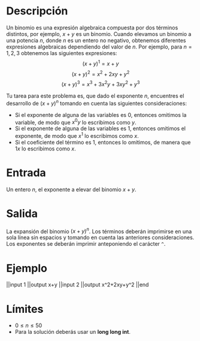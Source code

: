 # Descripción

Un binomio es una expresión algebraica compuesta por dos términos distintos, por ejemplo, $x+y$ es un binomio. Cuando elevamos un binomio a una potencia $n$, donde $n$ es un entero no negativo, obtenemos diferentes expresiones algebraicas dependiendo del valor de $n$. Por ejemplo, para $n=1,2,3$ obtenemos las siguientes expresiones: $$(x+y)^1=x+y$$ $$(x+y)^2=x^2+2xy+y^2$$ $$(x+y)^3=x^3+3x^2y+3xy^2+y^3$$

Tu tarea para este problema es, que dado el exponente $n$, encuentres el desarrollo de $(x+y)^n$ tomando en cuenta las siguientes consideraciones:

 - Si el exponente de alguna de las variables es $0$, entonces omitimos la variable, de modo que $x^0y$ lo escribimos como $y$.
 - Si el exponente de alguna de las variables es $1$, entonces omitimos el exponente, de modo que $x^1$ lo escribimos como $x$.
 - Si el coeficiente del término es $1$, entonces lo omitimos, de manera que $1x$ lo escribimos como $x$.

# Entrada

Un entero $n$, el exponente a elevar del binomio $x+y$.

# Salida

La expansión del binomio $(x+y)^n$. Los términos deberán imprimirse en una sola línea sin espacios y tomando en cuenta las anteriores consideraciones. Los exponentes se deberán imprimir anteponiendo el carácter `^`. 

# Ejemplo

||input
1
||output
x+y
||input
2
||output
x^2+2xy+y^2
||end

# Límites

* $0 \leq n \leq 50$
* Para la solución deberás usar un **long long int**.
